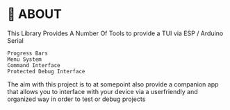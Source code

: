 # 💾 ABOUT

This Library Provides A Number Of Tools to provide a TUI via ESP / Arduino Serial

    Progress Bars
    Menu System
    Command Interface
    Protected Debug Interface

The aim with this project is to at somepoint also provide a companion app that allows you to interface with your device via a userfriendly and organized way in order to test or debug projects
